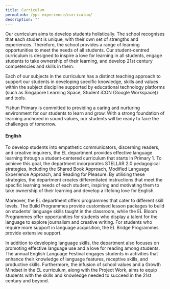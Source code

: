 ```yaml
---
title: Curriculum
permalink: /yps-experience/curriculum/
description: ""
---
```

Our curriculum aims to develop students holistically. The school recognises that each student is unique, with their own set of strengths and experiences. Therefore, the school provides a range of learning opportunities to meet the needs of all students. Our student-centred curriculum is designed to inspire a love for learning in all students, engage students to take ownership of their learning, and develop 21st century competencies and skills in them.

Each of our subjects in the curriculum has a distinct teaching approach to support our students in developing specific knowledge, skills and values within the subject discipline supported by educational technology platforms (such as Singapore Learning Space, Student iCON (Google Workspace)) and tools.

Yishun Primary is committed to providing a caring and nurturing environment for our students to learn and grow. With a strong foundation of learning anchored in sound values, our students will be ready to face the challenges of tomorrow.

#### **English**
To develop students into empathetic communicators, discerning readers, and creative inquirers, the EL department provides effective language learning through a student-centered curriculum that starts in Primary 1. To achieve this goal, the department incorporates STELLAR 2.0 pedagogical strategies, including the Shared Book Approach, Modified Language Experience Approach, and Reading for Pleasure. By utilising these strategies, the department creates differentiated instructions that meet the specific learning needs of each student, inspiring and motivating them to take ownership of their learning and develop a lifelong love for English.

Moreover, the EL department offers programmes that cater to different skill levels. The Build Programmes provide customised lesson packages to build on students’ language skills taught in the classroom, while the EL Bloom Programmes offer opportunities for students who display a talent for the language to explore journalism and creative writing. For students who require more support in language acquisition, the EL Bridge Programmes provide extensive support.

In addition to developing language skills, the department also focuses on promoting effective language use and a love for reading among students. The annual English Language Festival engages students in activities that enhance their knowledge of language features, receptive skills, and productive skills. Furthermore, the infusion of school values and a Growth Mindset in the EL curriculum, along with the Project Work, aims to equip students with the skills and knowledge needed to succeed in the 21st century and beyond.